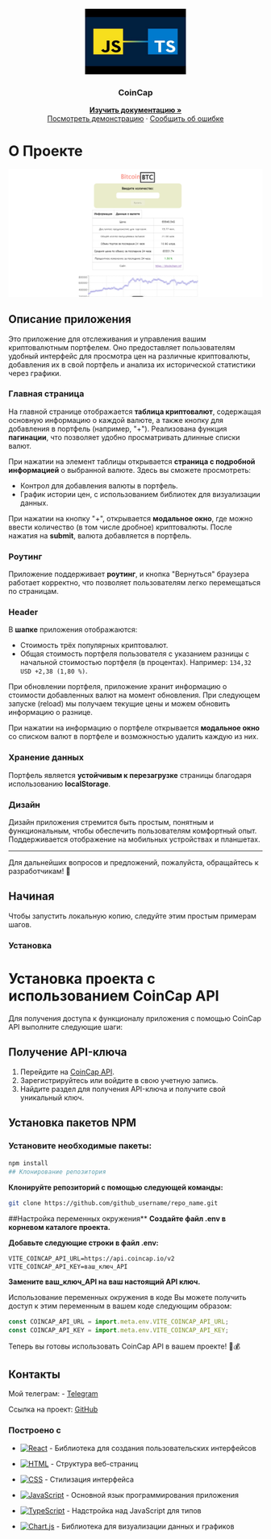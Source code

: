 <!-- PROJECT LOGO -->
<br />
<div align="center">
  <a href="https://react.dev/">
    <img src="./public/imageReadme/titleReadme.jpg" alt="logo" width="200" height="130">
  </a>

  <h3 align="center">CoinCap</h3>
 <p align="center"> 
    <a href="https://github.com/pablitodon/coincap"><strong>Изучить документацию »</strong></a> 
    <br /> 
    <a href="https://coincap-alpha.vercel.app/">Посмотреть демонстрацию</a> 
    · 
    <a href="https://github.com/pablitodon/coincap/issues/new">Сообщить об ошибке</a> 
  </p> 
</div>

<!-- ABOUT THE PROJECT -->

# О Проекте

[![Product Name Screen Shot](./public/imageReadme/coincap.png)](https://github.com/pablitodon/coincap)

## Описание приложения

Это приложение для отслеживания и управления вашим криптовалютным портфелем. Оно предоставляет пользователям удобный интерфейс для просмотра цен на различные криптовалюты, добавления их в свой портфель и анализа их исторической статистики через графики.

### Главная страница

На главной странице отображается **таблица криптовалют**, содержащая основную информацию о каждой валюте, а также кнопку для добавления в портфель (например, "+"). Реализована функция **пагинации**, что позволяет удобно просматривать длинные списки валют.

При нажатии на элемент таблицы открывается **страница с подробной информацией** о выбранной валюте. Здесь вы сможете просмотреть:

- Контрол для добавления валюты в портфель.
- График истории цен, с использованием библиотек для визуализации данных.

При нажатии на кнопку "+", открывается **модальное окно**, где можно ввести количество (в том числе дробное) криптовалюты. После нажатия на **submit**, валюта добавляется в портфель.

### Роутинг

Приложение поддерживает **роутинг**, и кнопка "Вернуться" браузера работает корректно, что позволяет пользователям легко перемещаться по страницам.

### Header

В **шапке** приложения отображаются:

- Стоимость трёх популярных криптовалют.
- Общая стоимость портфеля пользователя с указанием разницы с начальной стоимостью портфеля (в процентах). Например: `134,32 USD +2,38 (1,80 %)`.

При обновлении портфеля, приложение хранит информацию о стоимости добавленных валют на момент обновления. При следующем запуске (reload) мы получаем текущие цены и можем обновить информацию о разнице.

При нажатии на информацию о портфеле открывается **модальное окно** со списком валют в портфеле и возможностью удалить каждую из них.

### Хранение данных

Портфель является **устойчивым к перезагрузке** страницы благодаря использованию **localStorage**.

### Дизайн

Дизайн приложения стремится быть простым, понятным и функциональным, чтобы обеспечить пользователям комфортный опыт. Поддерживается отображение на мобильных устройствах и планшетах.

---

Для дальнейших вопросов и предложений, пожалуйста, обращайтесь к разработчикам! 🚀

## Начиная

Чтобы запустить локальную копию, следуйте этим простым примерам шагов.
### Установка

# Установка проекта с использованием CoinCap API

Для получения доступа к функционалу приложения с помощью CoinCap API выполните следующие шаги:

## Получение API-ключа

1. Перейдите на [CoinCap API](https://coincap.io).
2. Зарегистрируйтесь или войдите в свою учетную запись.
3. Найдите раздел для получения API-ключа и получите свой уникальный ключ.


## Установка пакетов NPM
### Установите необходимые пакеты:

```sh
npm install
## Клонирование репозитория
```
**Клонируйте репозиторий с помощью следующей команды:**

```sh
git clone https://github.com/github_username/repo_name.git
```

##Настройка переменных окружения\*\*
**Создайте файл .env в корневом каталоге проекта.**

**Добавьте следующие строки в файл .env:**

```plaintext
VITE_COINCAP_API_URL=https://api.coincap.io/v2
VITE_COINCAP_API_KEY=ваш_ключ_API
```

**Замените ваш_ключ_API на ваш настоящий API ключ.**

Использование переменных окружения в коде
Вы можете получить доступ к этим переменным в вашем коде следующим образом:

```javascript
const COINCAP_API_URL = import.meta.env.VITE_COINCAP_API_URL;
const COINCAP_API_KEY = import.meta.env.VITE_COINCAP_API_KEY;
```

Теперь вы готовы использовать CoinCap API в вашем проекте! 🚀💰

<!-- CONTACT -->

## Контакты

Мой телеграм: - [Telegram](https://t.me/donpabloooo)

Ссылка на проект: [GitHub](https://github.com/pablitodon/coincap)

### Построено с

- [![React][React.js]][React-url] - Библиотека для создания пользовательских интерфейсов
- [![HTML][HTML]][HTML-url] - Структура веб-страниц
- [![CSS][CSS]][CSS-url] - Стилизация интерфейса
- [![JavaScript][JavaScript]][JavaScript-url] - Основной язык программирования приложения
- [![TypeScript][TypeScript]][TypeScript-url] - Надстройка над JavaScript для типов
- [![Chart.js][Chart.js]][Chart-url] - Библиотека для визуализации данных и графиков

  [React.js]: https://img.shields.io/badge/React-61DAFB?style=flat-square&logo=react&logoColor=black
  [HTML]: https://img.shields.io/badge/HTML-E34F26?style=flat-square&logo=html5&logoColor=white
  [CSS]: https://img.shields.io/badge/CSS-1572B6?style=flat-square&logo=css3&logoColor=white
  [JavaScript]: https://img.shields.io/badge/JavaScript-F7DF1E?style=flat-square&logo=javascript&logoColor=black
  [TypeScript]: https://img.shields.io/badge/TypeScript-007ACC?style=flat-square&logo=typescript&logoColor=white
  [Chart.js]: https://img.shields.io/badge/Chart.js-F38D37?style=flat-square&logo=chart-dot-js&logoColor=white
  [React-url]: https://reactjs.org/
  [HTML-url]: https://developer.mozilla.org/en-US/docs/Web/HTML
  [CSS-url]: https://developer.mozilla.org/en-US/docs/Web/CSS
  [JavaScript-url]: https://developer.mozilla.org/en-US/docs/Web/JavaScript
  [TypeScript-url]: https://www.typescriptlang.org/
  [Chart-url]: https://www.chartjs.org/
